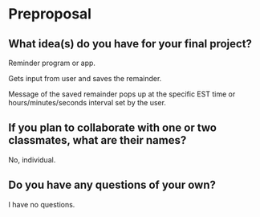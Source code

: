 # Preproposal

## What idea(s) do you have for your final project?

Reminder program or app.

Gets input from user and saves the remainder.

Message of the saved remainder pops up at the specific EST time or hours/minutes/seconds interval set by the user.

## If you plan to collaborate with one or two classmates, what are their names?

No, individual.

## Do you have any questions of your own?

I have no questions.
